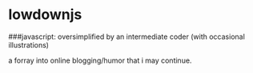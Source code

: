 # lowdownjs


###javascript:  oversimplified by an intermediate coder (with occasional illustrations)


a forray into online blogging/humor that i may continue.
